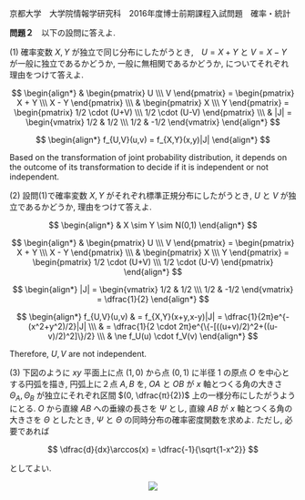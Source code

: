 京都大学　大学院情報学研究科　2016年度博士前期課程入試問題　確率・統計

**問題２**　以下の設問に答えよ.

(1) 確率変数 $X,Y$ が独立で同じ分布にしたがうとき,　$U = X + Y$ と $V = X - Y$ が一般に独立であるかどうか, 一般に無相関であるかどうか, についてそれぞれ理由をつけて答えよ.

$$
    \begin{align*}
        & \begin{pmatrix} U \\\ V \end{pmatrix} = \begin{pmatrix} X + Y \\\ X - Y \end{pmatrix} \\\
        & \begin{pmatrix} X \\\ Y \end{pmatrix} = \begin{pmatrix} 1/2 \cdot (U+V) \\\ 1/2 \cdot (U-V)  \end{pmatrix} \\\
        & |J| = \begin{vmatrix} 1/2 & 1/2 \\\ 1/2 & -1/2 \end{vmatrix}
    \end{align*}
$$

$$
    \begin{align*}
        f_{U,V}(u,v) = f_{X,Y}(x,y)|J| 
    \end{align*}
$$

Based on the transformation of joint probability distribution, it depends on the outcome of its transformation to decide if it is independent or not independent.

(2) 設問(1)で確率変数 $X,Y$ がそれぞれ標準正規分布にしたがうとき, $U$ と $V$ が独立であるかどうか, 理由をつけて答えよ.

$$
    \begin{align*}
        & X \sim Y \sim N(0,1)
    \end{align*}
$$

$$
    \begin{align*}
        & \begin{pmatrix} U \\\ V \end{pmatrix} = \begin{pmatrix} X + Y \\\ X - Y \end{pmatrix} \\\
        & \begin{pmatrix} X \\\ Y \end{pmatrix} = \begin{pmatrix} 1/2 \cdot (U+V) \\\ 1/2 \cdot (U-V) \end{pmatrix}
    \end{align*}
$$

$$
    \begin{align*}
        |J| = \begin{vmatrix} 1/2 & 1/2 \\\ 1/2 & -1/2 \end{vmatrix}  = \dfrac{1}{2}
    \end{align*}
$$

$$
    \begin{align*}
        f_{U,V}(u,v) & = f_{X,Y}(x+y,x-y)|J| = \dfrac{1}{2π}e^{-(x^2+y^2)/2}|J| \\\
        & = \dfrac{1}{2 \cdot 2π}e^{\{-[((u+v)/2)^2+((u-v)/2)^2]\}/2} \\\
        & \ne f_U(u) \cdot f_V(v)
    \end{align*}
$$

Therefore, $U, V$ are not independent.

(3) 下図のように $xy$ 平面上に点 $(1,0)$ から点 $(0,1)$ に半径 $1$ の原点 $O$ を中心とする円弧を描き, 円弧上に２点 $A, B$ を, $OA$ と $OB$ が $x$ 軸とつくる角の大きさ $Θ_A, Θ_B$ が独立にそれぞれ区間 $(0, \dfrac{π}{2})$ 上の一様分布にしたがうようにとる. $O$ から直線 $AB$ への垂線の長さを $Ψ$ とし, 直線 $AB$ が $x$ 軸とつくる角の大きさを $Θ$ としたとき, $Ψ$ と $Θ$ の同時分布の確率密度関数を求めよ. ただし, 必要であれば

$$
    \dfrac{d}{dx}\arccos(x) = \dfrac{-1}{\sqrt{1-x^2}}
$$

としてよい.

<p  align="center">
    <img src="https://gcdnb.pbrd.co/images/LzgCqO5lHF8A.png?o=1"/>
</p>